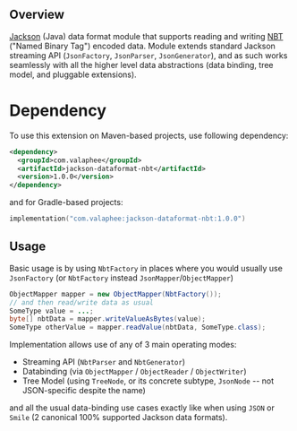 ## Overview

[Jackson](../../FasterXML/jackson) (Java) data format module that supports reading and writing
[NBT](NBT.txt)
("Named Binary Tag") encoded data.
Module extends standard Jackson streaming API (`JsonFactory`, `JsonParser`, `JsonGenerator`), and as such works seamlessly with all the higher level data abstractions (data binding, tree model, and pluggable extensions).

# Dependency

To use this extension on Maven-based projects, use following dependency:

```xml
<dependency>
  <groupId>com.valaphee</groupId>
  <artifactId>jackson-dataformat-nbt</artifactId>
  <version>1.0.0</version>
</dependency>
```

and for Gradle-based projects:

```kotlin
implementation("com.valaphee:jackson-dataformat-nbt:1.0.0")
```

## Usage

Basic usage is by using `NbtFactory` in places where you would usually use `JsonFactory`
(or `NbtFactory` instead `JsonMapper`/`ObjectMapper`)

```java
ObjectMapper mapper = new ObjectMapper(NbtFactory());
// and then read/write data as usual
SomeType value = ...;
byte[] nbtData = mapper.writeValueAsBytes(value);
SomeType otherValue = mapper.readValue(nbtData, SomeType.class);
```

Implementation allows use of any of 3 main operating modes:

* Streaming API (`NbtParser` and `NbtGenerator`)
* Databinding (via `ObjectMapper` / `ObjectReader` / `ObjectWriter`)
* Tree Model (using `TreeNode`, or its concrete subtype, `JsonNode` -- not JSON-specific despite the name)

and all the usual data-binding use cases exactly like when using `JSON` or `Smile` (2 canonical 100% supported Jackson data formats).
